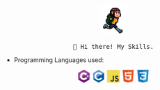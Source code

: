 <p align="center">
  <img src="/images/run.gif" width="65px">
  <br><br>
  <samp>
    👋 Hi there! My Skills.
  </samp>
</p>

- Programming Languages used:

<div align="center">
  <img src='/images/csharp.svg' width='30' />
  <img src='/images/c-original.svg' width='30' />
  <img src='/images/js.svg' width='30' />
  <img src='/images/html.svg' width='30' />
  <img src='/images/css.svg' width='30' />
</div>
